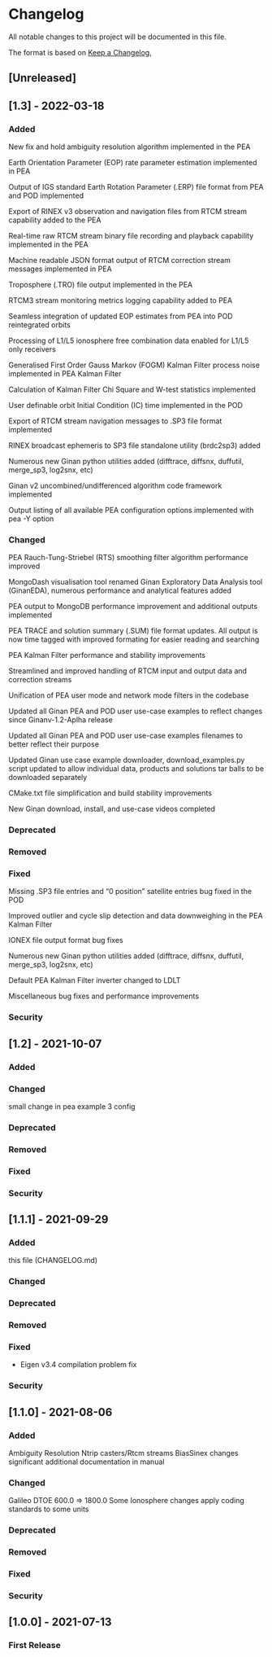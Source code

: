 # Changelog
All notable changes to this project will be documented in this file.

The format is based on [Keep a Changelog](https://keepachangelog.com/en/1.0.0/),

## [Unreleased]

## [1.3] - 2022-03-18
### Added
New fix and hold ambiguity resolution algorithm implemented in the PEA

Earth Orientation Parameter (EOP) rate parameter estimation implemented in PEA

Output of IGS standard Earth Rotation Parameter (.ERP) file format from PEA and POD implemented

Export of RINEX v3 observation and navigation files from RTCM stream capability added to the PEA

Real-time raw RTCM stream binary file recording and playback capability implemented in the PEA

Machine readable JSON format output of RTCM correction stream messages implemented in PEA

Troposphere (.TRO) file output implemented in the PEA

RTCM3 stream monitoring metrics logging capability added to PEA

Seamless integration of updated EOP estimates from PEA into POD reintegrated orbits

Processing of L1/L5 ionosphere free combination data enabled for L1/L5 only receivers

Generalised First Order Gauss Markov (FOGM) Kalman Filter process noise implemented in PEA Kalman Filter

Calculation of Kalman Filter Chi Square and W-test statistics implemented

User definable orbit Initial Condition (IC) time implemented in the POD

Export of RTCM stream navigation messages to .SP3 file format implemented

RINEX broadcast ephemeris to SP3 file standalone utility (brdc2sp3) added

Numerous new Ginan python utilities added (difftrace, diffsnx, duffutil, merge_sp3, log2snx, etc)

Ginan v2 uncombined/undifferenced algorithm code framework implemented

Output listing of all available PEA configuration options implemented with pea -Y option

### Changed
PEA Rauch-Tung-Striebel (RTS) smoothing filter algorithm performance improved 

MongoDash visualisation tool renamed Ginan Exploratory Data Analysis tool (GinanEDA), numerous performance and analytical features added

PEA output to MongoDB performance improvement and additional outputs implemented 

PEA TRACE and solution summary (.SUM) file format updates. All output is now time tagged with improved formating for easier reading and searching 

PEA Kalman Filter performance and stability improvements 

Streamlined and improved handling of RTCM input and output data and correction streams 

Unification of PEA user mode and network mode filters in the codebase 

Updated all Ginan PEA and POD user use-case examples to reflect changes since Ginanv-1.2-Aplha release 

Updated all Ginan PEA and POD user use-case examples filenames to better reflect their purpose 

Updated Ginan use case example downloader, download_examples.py script updated to allow individual data, products and solutions tar balls to be downloaded separately 

CMake.txt file simplification and build stability improvements 

New Ginan download, install, and use-case videos completed 

### Deprecated
### Removed
### Fixed
Missing .SP3 file entries and “0 position” satellite entries bug fixed in the POD 

Improved outlier and cycle slip detection and data downweighing in the PEA Kalman Filter 

IONEX file output format bug fixes 

Numerous new Ginan python utilities added (difftrace, diffsnx, duffutil, merge_sp3, log2snx, etc) 

Default PEA Kalman Filter inverter changed to LDLT 

Miscellaneous bug fixes and performance improvements 

### Security


## [1.2] - 2021-10-07
### Added
### Changed
small change in pea example 3 config
### Deprecated
### Removed
### Fixed
### Security

## [1.1.1] - 2021-09-29
### Added
this file (CHANGELOG.md)
### Changed
### Deprecated
### Removed
### Fixed
- Eigen v3.4 compilation problem fix
### Security

## [1.1.0] - 2021-08-06
### Added
Ambiguity Resolution
Ntrip casters/Rtcm streams
BiasSinex changes
significant additional documentation in manual
### Changed
Galileo DTOE 600.0 => 1800.0
Some Ionosphere changes
apply coding standards to some units
### Deprecated
### Removed
### Fixed
### Security

## [1.0.0] - 2021-07-13
### First Release
